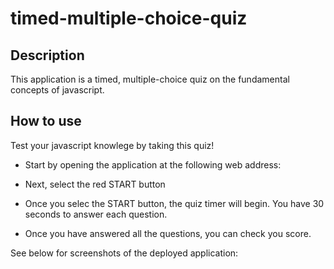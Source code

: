 # timed-multiple-choice-quiz

## Description

This application is a timed, multiple-choice quiz on the fundamental concepts of javascript.

## How to use

Test your javascript knowlege by taking this quiz!

- Start by opening the application at the following web address:

- Next, select the red START button
- Once you selec the START button, the quiz timer will begin. You have 30 seconds to answer each question.
- Once you have answered all the questions, you can check you score.

See below for screenshots of the deployed application:
